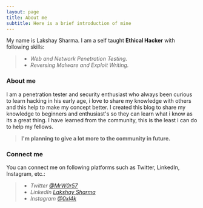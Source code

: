 ```yaml
---
layout: page
title: About me
subtitle: Here is a brief introduction of mine
---
```


My name is Lakshay Sharma. I am a self taught **Ethical Hacker** with following skills:

> - _Web and Network Penetration Testing._
> - _Reversing Malware and Exploit Writing._

### About me

I am a penetration tester and security enthusiast who always been curious to learn hacking in his early age, i love to share my knowledge with others and this help to make my concept better.
I created this blog to share my knowledge to beginners and enthusiast's so they can learn what i know as its a great thing.
I have learned from the community, this is the least i can do to help my fellows.
> **I'm planning to give a lot more to the community in future.**

### Connect me

You can connect me on following platforms such as Twitter, LinkedIn, Instagram, etc.:

> * _Twitter [@MrW0r57](https://twitter.com/lakshaypandit3)_
> * _LinkedIn [Lakshay Sharma](https://linkedin.com/in/lakshay-sharma-6a796a189)_
> * _Instagram [@0xl4k](https://instagram.com/0xl4k)_
